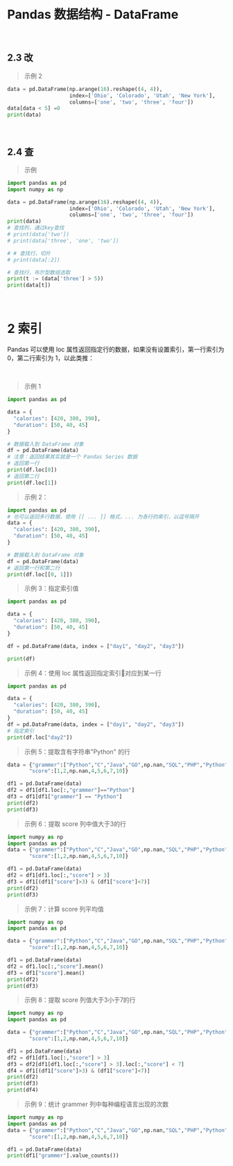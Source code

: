 &emsp;
# Pandas 数据结构 - DataFrame






&emsp;
## 2.3 改



>示例 2
```py
data = pd.DataFrame(np.arange(16).reshape((4, 4)),
                    index=['Ohio', 'Colorado', 'Utah', 'New York'],
                    columns=['one', 'two', 'three', 'four'])
data[data < 5] =0
print(data)
```


&emsp;
## 2.4 查

>示例

```python
import pandas as pd
import numpy as np

data = pd.DataFrame(np.arange(16).reshape((4, 4)),
                    index=['Ohio', 'Colorado', 'Utah', 'New York'],
                    columns=['one', 'two', 'three', 'four'])
print(data)
# 查找列，通过key查找
# print(data['two'])
# print(data['three', 'one', 'two'])

# # 查找行，切片
# print(data[:2])

# 查找行，布尔型数组选取
print(t := (data['three'] > 5))
print(data[t])
```



&emsp;
# 2 索引
Pandas 可以使用 loc 属性返回指定行的数据，如果没有设置索引，第一行索引为 0，第二行索引为 1，以此类推：

&emsp;
>示例 1
```python
import pandas as pd

data = {
  "calories": [420, 380, 390],
  "duration": [50, 40, 45]
}

# 数据载入到 DataFrame 对象
df = pd.DataFrame(data)
# 注意：返回结果其实就是一个 Pandas Series 数据
# 返回第一行
print(df.loc[0])
# 返回第二行
print(df.loc[1])
```

>示例 2：
```python
import pandas as pd
# 也可以返回多行数据，使用 [[ ... ]] 格式，... 为各行的索引，以逗号隔开
data = {
  "calories": [420, 380, 390],
  "duration": [50, 40, 45]
}

# 数据载入到 DataFrame 对象
df = pd.DataFrame(data)
# 返回第一行和第二行
print(df.loc[[0, 1]])
```


>示例 3：指定索引值
```python
import pandas as pd

data = {
  "calories": [420, 380, 390],
  "duration": [50, 40, 45]
}

df = pd.DataFrame(data, index = ["day1", "day2", "day3"])

print(df)
```

>示例 4：使用 loc 属性返回指定索引对应到某一行
```py
import pandas as pd

data = {
  "calories": [420, 380, 390],
  "duration": [50, 40, 45]
}
df = pd.DataFrame(data, index = ["day1", "day2", "day3"])
# 指定索引
print(df.loc["day2"])
```

>示例 5：提取含有字符串"Python" 的行
```python
data = {"grammer":["Python","C","Java","GO",np.nan,"SQL","PHP","Python"],
       "score":[1,2,np.nan,4,5,6,7,10]}

df1 = pd.DataFrame(data)
df2 = df1[df1.loc[:,"grammer"]=="Python"]
df3 = df1[df1["grammer"] == "Python"]
print(df2)
print(df3)
```

>示例 6：提取 score 列中值大于3的行

```py
import numpy as np
import pandas as pd
data = {"grammer":["Python","C","Java","GO",np.nan,"SQL","PHP","Python"],
       "score":[1,2,np.nan,4,5,6,7,10]}

df1 = pd.DataFrame(data)
df2 = df1[df1.loc[:,"score"] > 3]
df3 = df1[(df1["score"]>3) & (df1["score"]<7)]
print(df2)
print(df3)
```

>示例 7：计算 score 列平均值
```python
import numpy as np
import pandas as pd

data = {"grammer":["Python","C","Java","GO",np.nan,"SQL","PHP","Python"],
       "score":[1,2,np.nan,4,5,6,7,10]}

df1 = pd.DataFrame(data)
df2 = df1.loc[:,"score"].mean()
df3 = df1["score"].mean()
print(df2)
print(df3)
```

>示例 8：提取 score 列值大于3小于7的行
```py
import numpy as np
import pandas as pd

data = {"grammer":["Python","C","Java","GO",np.nan,"SQL","PHP","Python"],
       "score":[1,2,np.nan,4,5,6,7,10]}

df1 = pd.DataFrame(data)
df2 = df1[df1.loc[:,"score"] > 3]
df3 = df2[df1[df1.loc[:,"score"] > 3].loc[:,"score"] < 7]
df4 = df1[(df1["score"]>3) & (df1["score"]<7)]
print(df2)
print(df3)
print(df4)
```

>示例 9：统计 grammer 列中每种编程语言出现的次数
```python 
import numpy as np
import pandas as pd
data = {"grammer":["Python","C","Java","GO",np.nan,"SQL","PHP","Python"],
       "score":[1,2,np.nan,4,5,6,7,10]}

df1 = pd.DataFrame(data)
print(df1["grammer"].value_counts())
```